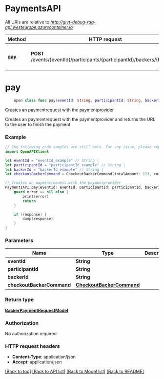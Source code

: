 # PaymentsAPI

All URIs are relative to *http://givt-debug-rag-api.westeurope.azurecontainer.io*

Method | HTTP request | Description
------------- | ------------- | -------------
[**pay**](PaymentsAPI.md#pay) | **POST** /events/{eventId}/participants/{participantId}/backers/{backerId} | Creates an paymentrequest with the paymentprovider


# **pay**
```swift
    open class func pay(eventId: String, participantId: String, backerId: String, checkoutBackerCommand: CheckoutBackerCommand, completion: @escaping (_ data: BackerPaymentRequestModel?, _ error: Error?) -> Void)
```

Creates an paymentrequest with the paymentprovider

Creates an paymentrequest with the paymentprovider and returns the URL to the user to finish the payment

### Example 
```swift
// The following code samples are still beta. For any issue, please report via http://github.com/OpenAPITools/openapi-generator/issues/new
import OpenAPIClient

let eventId = "eventId_example" // String | 
let participantId = "participantId_example" // String | 
let backerId = "backerId_example" // String | 
let checkoutBackerCommand = CheckoutBackerCommand(totalAmount: 123, currency: "currency_example", description: "description_example", redirectUrl: "redirectUrl_example", locale: "locale_example") // CheckoutBackerCommand | 

// Creates an paymentrequest with the paymentprovider
PaymentsAPI.pay(eventId: eventId, participantId: participantId, backerId: backerId, checkoutBackerCommand: checkoutBackerCommand) { (response, error) in
    guard error == nil else {
        print(error)
        return
    }

    if (response) {
        dump(response)
    }
}
```

### Parameters

Name | Type | Description  | Notes
------------- | ------------- | ------------- | -------------
 **eventId** | **String** |  | 
 **participantId** | **String** |  | 
 **backerId** | **String** |  | 
 **checkoutBackerCommand** | [**CheckoutBackerCommand**](CheckoutBackerCommand.md) |  | 

### Return type

[**BackerPaymentRequestModel**](BackerPaymentRequestModel.md)

### Authorization

No authorization required

### HTTP request headers

 - **Content-Type**: application/json
 - **Accept**: application/json

[[Back to top]](#) [[Back to API list]](../README.md#documentation-for-api-endpoints) [[Back to Model list]](../README.md#documentation-for-models) [[Back to README]](../README.md)

